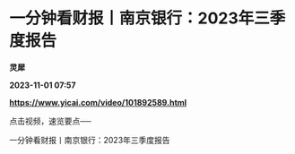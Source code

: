# 一分钟看财报丨南京银行：2023年三季度报告
**灵犀**

**2023-11-01 07:57**

**https://www.yicai.com/video/101892589.html**

点击视频，速览要点──

一分钟看财报丨南京银行：2023年三季度报告